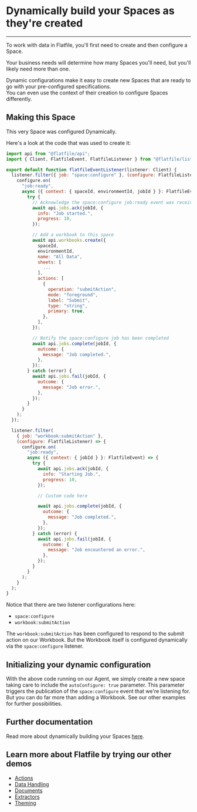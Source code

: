 # Dynamically build your Spaces as they're created

---

To work with data in Flatfile, you'll first need to create and then configure a Space.

Your business needs will determine how many Spaces you'll need, but you'll likely need more than one.

Dynamic configurations make it easy to create new Spaces that are ready to go with your pre-configured specifications.\
You can even use the context of their creation to configure Spaces differently.

## Making this Space

This very Space was configured Dynamically.

Here's a look at the code that was used to create it:

```jsx
import api from "@flatfile/api";
import { Client, FlatfileEvent, FlatfileListener } from "@flatfile/listener";

export default function flatfileEventListener(listener: Client) {
  listener.filter({ job: "space:configure" }, (configure: FlatfileListener) => {
    configure.on(
      "job:ready",
      async ({ context: { spaceId, environmentId, jobId } }: FlatfileEvent) => {
        try {
          // Acknowledge the space:configure job:ready event was received
          await api.jobs.ack(jobId, {
            info: "Job started.",
            progress: 10,
          });

          // Add a workbook to this space
          await api.workbooks.create({
            spaceId,
            environmentId,
            name: "All Data",
            sheets: [
              ...
            ],
            actions: [
              {
                operation: "submitAction",
                mode: "foreground",
                label: "Submit",
                type: "string",
                primary: true,
              },
            ],
          });

          // Notify the space:configure job has been completed
          await api.jobs.complete(jobId, {
            outcome: {
              message: "Job completed.",
            },
          });
        } catch (error) {
          await api.jobs.fail(jobId, {
            outcome: {
              message: "Job error.",
            },
          });
        }
      }
    );
  });

  listener.filter(
    { job: "workbook:submitAction" },
    (configure: FlatfileListener) => {
      configure.on(
        "job:ready",
        async ({ context: { jobId } }: FlatfileEvent) => {
          try {
            await api.jobs.ack(jobId, {
              info: "Starting Job.",
              progress: 10,
            });

            // Custom code here

            await api.jobs.complete(jobId, {
              outcome: {
                message: "Job completed.",
              },
            });
          } catch (error) {
            await api.jobs.fail(jobId, {
              outcome: {
                message: "Job encountered an error.",
              },
            });
          }
        }
      );
    }
  );
}
```

Notice that there are two listener configurations here:

- `space:configure`
- `workbook:submitAction`

The `workbook:submitAction` has been configured to respond to the submit action on our Workbook. But the Workbook itself is configured dynamically via the `space:configure` listener.

## Initializing your dynamic configuration

With the above code running on our Agent, we simply create a new space taking care to include the `autoConfigure: true` parameter. This parameter triggers the publication of the `space:configure` event that we're listening for. But you can do far more than adding a Workbook. See our other examples for further possibilities.

## Further documentation

Read more about dynamically building your Spaces [here](https://flatfile.com/docs/guides/dynamic-configurations).

## Learn more about Flatfile by trying our other demos

- [Actions](https://platform.flatfile.com/getting-started)
- [Data Handling](https://platform.flatfile.com/getting-started)
- [Documents](https://platform.flatfile.com/getting-started)
- [Extractors](https://platform.flatfile.com/getting-started)
- [Theming](https://platform.flatfile.com/getting-started)
